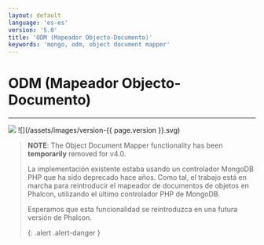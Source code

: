 ```yaml
---
layout: default
language: 'es-es'
version: '5.0'
title: 'ODM (Mapeador Objecto-Documento)'
keywords: 'mongo, odm, object document mapper'
---
```


# ODM (Mapeador Objecto-Documento)
- - -
![](/assets/images/document-status-stable-success.svg) ![](/assets/images/version-{{ page.version }}.svg)

> **NOTE**: The Object Document Mapper functionality has been **temporarily** removed for v4.0.
> 
> La implementación existente estaba usando un controlador MongoDB PHP que ha sido deprecado hace años. Como tal, el trabajo está en marcha para reintroducir el mapeador de documentos de objetos en Phalcon, utilizando el último controlador PHP de MongoDB.
> 
> Esperamos que esta funcionalidad se reintroduzca en una futura versión de Phalcon. 
> 
> {: .alert .alert-danger }

